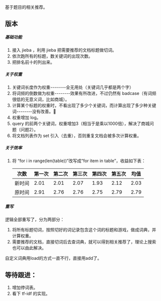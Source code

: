 
基于题目的相关推荐。

## 版本

##### 基础功能

1. 接入 jieba ，利用 jieba 把需要推荐的文档标题做切词。
2. 依次跑所有的标题，数关键词的出现次数。
3. 把排名前十的列出来。

##### 关于权重

1. 关键词长度作为权重--------全无用处（关键词几乎都是两个字）
2. 将词频的倒数做为权重--------效果有所改进，不过仍然有 badcase（有词频很低的无意义词，比如商城）。
3. 计算某个标题的权重时，不看出现了多少个关键词，而计算出现了多少种关键词--------没有改善。
4. 权重增加 log。
5. query 的前两个关键词，权重增加3（相当于是乘以1000倍），解决了商城问题（问题2）。
6. 将文档列表作为 set 引入（去重），否则重复文档会被多次计算权重。

##### 关于效率

1. 将 “for i in range(len(table))”改写成“for item in table”，收益如下表：

	次数 | 第一次 | 第二次 | 第三次 | 第四次 | 第五次 | 均值
	---- | ---- | ---- |---- | ---- | ----|----
	新时间 | 2.01 | 2.01 | 2.07 | 1.93 | 2.12 | 2.03
	原时间 | 2.91 | 2.76 | 2.76 | 2.75 | 2.79 | 2.79

##### 重写

逻辑全部重写了，分为两部分：

1. 将所有标题切词，按照切好的词记录包含这个词的标题和游戏，做成词典，并计算权重。
2. 需要推荐的文档，直接切词后去查词典，就可以得到相关推荐了，理论上搜索也可以由此解决。

自定义词典用load的方式一直不行，直接用add了。

## 等待跟进：

1. 增加停词表。
2. 看下 tf-idf 的实现。
